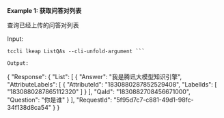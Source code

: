 **Example 1: 获取问答对列表**

查询已经上传的问答对列表

Input: 

```
tccli lkeap ListQAs --cli-unfold-argument ```

Output: 
```
{
    "Response": {
        "List": [
            {
                "Answer": "我是腾讯大模型知识引擎",
                "AttributeLabels": [
                    {
                        "AttributeId": "1830880287852529408",
                        "LabelIds": [
                            "1830880287865112320"
                        ]
                    }
                ],
                "QaId": "1830882708456671000",
                "Question": "你是谁"
            }
        ],
        "RequestId": "5f95d7c7-c881-49d1-98fc-34f138d8ca54"
    }
}
```

